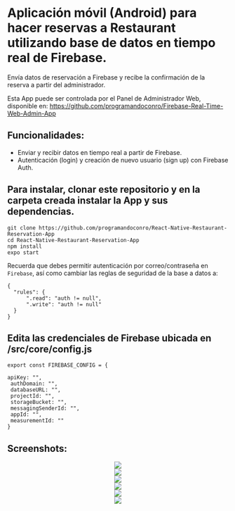 # Aplicación móvil (Android) para hacer reservas a Restaurant utilizando base de datos en tiempo real de Firebase. 

Envía datos de reservación a Firebase y recibe la confirmación de la reserva a partir del administrador. 

Esta App puede ser controlada por el Panel de Administrador Web, disponible en:
https://github.com/programandoconro/Firebase-Real-Time-Web-Admin-App 


## Funcionalidades:

* Enviar y recibir datos en tiempo real a partir de Firebase.
* Autenticación (login) y creación de nuevo usuario (sign up) con Firebase Auth.

## Para instalar, clonar este repositorio y en la carpeta creada instalar la App y sus dependencias.

    git clone https://github.com/programandoconro/React-Native-Restaurant-Reservation-App 
    cd React-Native-Restaurant-Reservation-App
    npm install
    expo start
    
Recuerda que debes permitir autenticación por correo/contraseña en ```Firebase```, así como cambiar las reglas de seguridad de la base a datos a:

```
{
  "rules": {
      ".read": "auth != null",
      ".write": "auth != null"
  }
}

```
## Edita las credenciales de Firebase ubicada en /src/core/config.js
 
    export const FIREBASE_CONFIG = {

    apiKey: "",
     authDomain: "",
     databaseURL: "",
     projectId: "",
     storageBucket: "",
     messagingSenderId: "",
     appId: "",
     measurementId: ""
    }

## Screenshots:

<div style="text-align:center"><img src="https://github.com/programandoconro/React-Native-Restaurant-Reservation-App/blob/postmortem/sample_pictures/Screenshot_2019-12-12-01-15-04.png " /></div>
<div style="text-align:center"><img src="https://github.com/programandoconro/React-Native-Restaurant-Reservation-App/blob/postmortem/sample_pictures/Screenshot_2019-12-12-01-15-48.png " /></div>
<div style="text-align:center"><img src="https://github.com/programandoconro/React-Native-Restaurant-Reservation-App/blob/postmortem/sample_pictures/Screenshot_2019-12-12-01-15-58.png " /></div>
<div style="text-align:center"><img src=" https://github.com/programandoconro/React-Native-Restaurant-Reservation-App/blob/postmortem/sample_pictures/Screenshot_2019-12-12-01-16-54.png" /></div>
<div style="text-align:center"><img src="https://github.com/programandoconro/React-Native-Restaurant-Reservation-App/blob/postmortem/sample_pictures/Screenshot_2019-12-12-01-16-18.png " /></div>
<div style="text-align:center"><img src="https://github.com/programandoconro/React-Native-Restaurant-Reservation-App/blob/postmortem/sample_pictures/Screenshot_2019-12-12-01-16-28.png " /></div>



